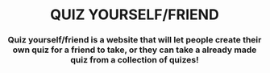 <h1 align="center">QUIZ YOURSELF/FRIEND</h1>

<h3 align="center"> Quiz yourself/friend is a website that will let people create their own quiz for a friend to take, or they can take a already made quiz
from a collection of quizes!</h3>
